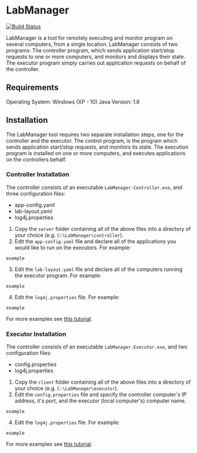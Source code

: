 LabManager
==========

[![Build Status](https://travis-ci.org/aaruff/LabManager.svg?branch=master)](https://travis-ci.org/aaruff/LabManager)

LabManager is a tool for remotely executing and monitor program on several computers, from a single location. LabManager
consists of two programs: The controller program, which sends application start/stop requests to one or more computers,
and monitors and displays their state. The executor program simply carries out application requests on behalf of the controller.

## Requirements
Operating System: Windows (XP - 10)
Java Version: 1.8

## Installation
The LabManager tool requires two separate installation steps, one for the controller and the executor.
The control program, is the program which sends application start/stop requests, and monitors its state. The execution program
is installed on one or more computers, and executes applications on the controllers behalf.

### Controller Installation
The controller consists of an executable `LabManager-Controller.exe`, and three configuration files:
* app-config.yaml
* lab-layout.yaml
* log4j.properties

1. Copy the `server` folder containing all of the above files into a directory of your choice (e.g. `C:\LabManager\controller`).
2. Edit the `app-config.yaml` file and declare all of the applications you would like to run on the executors. For example:
```
example
```
3. Edit the `lab-layout.yaml` file and declare all of the computers running the executor program. For example:
```
example
```
4. Edit the `log4j.properties` file. For example:
```
example
```
For more examples see [this tutorial](http://www.mkyong.com/logging/log4j-log4j-properties-examples/).


### Executor Installation
The controller consists of an executable `LabManager-Executor.exe`, and two configuration files:
* config.properties
* log4j.properties

1. Copy the `client` folder containing all of the above files into a directory of your choice (e.g. `C:\LabManager\executor`).
2. Edit the `config.properties` file and specify the controller computer's IP address, it's port, and the executor
(local computer's) computer name.
```
example
```
4. Edit the `log4j.properties` file. For example:
```
example
```
For more examples see [this tutorial](http://www.mkyong.com/logging/log4j-log4j-properties-examples/).
